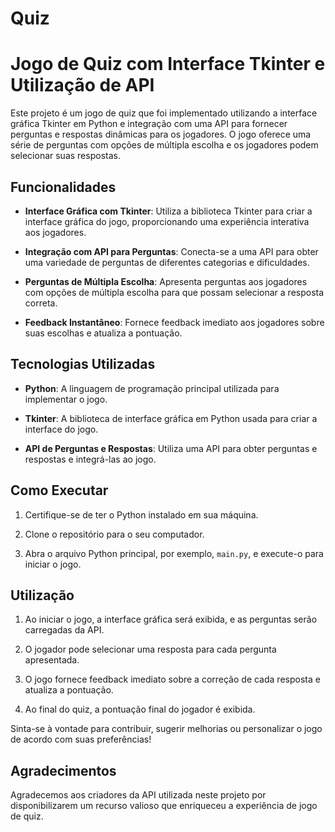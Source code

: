 # Quiz
 
# Jogo de Quiz com Interface Tkinter e Utilização de API

Este projeto é um jogo de quiz que foi implementado utilizando a interface gráfica Tkinter em Python e integração com uma API para fornecer perguntas e respostas dinâmicas para os jogadores. O jogo oferece uma série de perguntas com opções de múltipla escolha e os jogadores podem selecionar suas respostas.

## Funcionalidades

- **Interface Gráfica com Tkinter**: Utiliza a biblioteca Tkinter para criar a interface gráfica do jogo, proporcionando uma experiência interativa aos jogadores.

- **Integração com API para Perguntas**: Conecta-se a uma API para obter uma variedade de perguntas de diferentes categorias e dificuldades.

- **Perguntas de Múltipla Escolha**: Apresenta perguntas aos jogadores com opções de múltipla escolha para que possam selecionar a resposta correta.

- **Feedback Instantâneo**: Fornece feedback imediato aos jogadores sobre suas escolhas e atualiza a pontuação.

## Tecnologias Utilizadas

- **Python**: A linguagem de programação principal utilizada para implementar o jogo.

- **Tkinter**: A biblioteca de interface gráfica em Python usada para criar a interface do jogo.

- **API de Perguntas e Respostas**: Utiliza uma API para obter perguntas e respostas e integrá-las ao jogo.

## Como Executar

1. Certifique-se de ter o Python instalado em sua máquina.

2. Clone o repositório para o seu computador.

3. Abra o arquivo Python principal, por exemplo, `main.py`, e execute-o para iniciar o jogo.

## Utilização

1. Ao iniciar o jogo, a interface gráfica será exibida, e as perguntas serão carregadas da API.

2. O jogador pode selecionar uma resposta para cada pergunta apresentada.

3. O jogo fornece feedback imediato sobre a correção de cada resposta e atualiza a pontuação.

4. Ao final do quiz, a pontuação final do jogador é exibida.

Sinta-se à vontade para contribuir, sugerir melhorias ou personalizar o jogo de acordo com suas preferências!

## Agradecimentos

Agradecemos aos criadores da API utilizada neste projeto por disponibilizarem um recurso valioso que enriqueceu a experiência de jogo de quiz.
